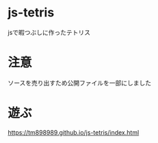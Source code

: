 # js-tetris

jsで暇つぶしに作ったテトリス

# 注意

ソースを売り出すため公開ファイルを一部にしました

# 遊ぶ

https://tm898989.github.io/js-tetris/index.html
